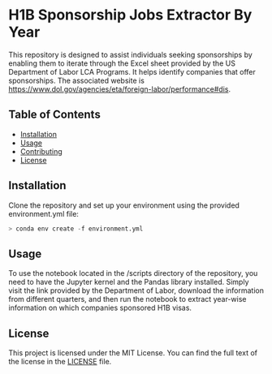 # H1B Sponsorship Jobs Extractor By Year

This repository is designed to assist individuals seeking sponsorships by enabling them to iterate through the Excel sheet provided by the US Department of Labor LCA Programs. It helps identify companies that offer sponsorships. The associated website is https://www.dol.gov/agencies/eta/foreign-labor/performance#dis.

## Table of Contents

- [Installation](#installation)
- [Usage](#usage)
- [Contributing](#contributing)
- [License](#license)

## Installation

Clone the repository and set up your environment using the provided environment.yml file:
```python
> conda env create -f environment.yml
```

## Usage

To use the notebook located in the /scripts directory of the repository, you need to have the Jupyter kernel and the Pandas library installed. Simply visit the link provided by the Department of Labor, download the information from different quarters, and then run the notebook to extract year-wise information on which companies sponsored H1B visas.

## License

This project is licensed under the MIT License. You can find the full text of the license in the [LICENSE](LICENSE) file.


